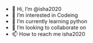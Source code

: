 - 👋 Hi, I’m @isha2020
- 👀 I’m interested in Codeing
- 🌱 I’m currently learning python
- 💞️ I’m looking to collaborate on 
- 📫 How to reach me isha2020

<!---
isha2020/isha2020 is a ✨ special ✨ repository because its `README.md` (this file) appears on your GitHub profile.
You can click the Preview link to take a look at your changes.
--->
